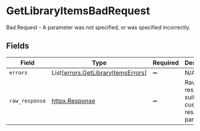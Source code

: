 # GetLibraryItemsBadRequest

Bad Request - A parameter was not specified, or was specified incorrectly.


## Fields

| Field                                                                              | Type                                                                               | Required                                                                           | Description                                                                        |
| ---------------------------------------------------------------------------------- | ---------------------------------------------------------------------------------- | ---------------------------------------------------------------------------------- | ---------------------------------------------------------------------------------- |
| `errors`                                                                           | List[[errors.GetLibraryItemsErrors](../../models/errors/getlibraryitemserrors.md)] | :heavy_minus_sign:                                                                 | N/A                                                                                |
| `raw_response`                                                                     | [httpx.Response](https://www.python-httpx.org/api/#response)                       | :heavy_minus_sign:                                                                 | Raw HTTP response; suitable for custom response parsing                            |